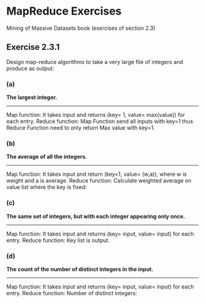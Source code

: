 # MapReduce Exercises
Mining of Massive Datasets book (exercises of section 2.3)
## Exercise 2.3.1
Design map-reduce algorithms to take a very large file of integers and produce as output:
### (a)
**The largest integer.**
- - - -
Map function: It takes input and returns (key= 1, value= max(value)) for each entry.
Reduce function: Map Function send all inputs with key=1 thus Reduce Function need to only return Max value with key=1.

### (b)
**The average of all the integers.**
- - - -
Map function: It takes input and return (key=1, value= (w,a)), where w is weight and a is average.
Reduce function: Calculate weighted average on value list where the key is fixed:


### (c)
**The same set of integers, but with each integer appearing only once.**
- - - -
Map function: It takes input and returns (key= input, value= input) for each entry.
Reduce function: Key list is output.

### (d)
**The count of the number of distinct integers in the input.**
- - - -
Map function: It takes input and returns (key= input, value= input) for each entry.
Reduce function: Number of distinct integers:
